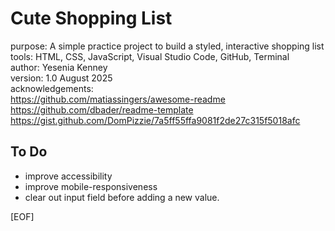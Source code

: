 # Cute Shopping List  

purpose: A simple practice project to build a styled, interactive shopping list  
tools: HTML, CSS, JavaScript, Visual Studio Code, GitHub, Terminal  
author: Yesenia Kenney  
version: 1.0 August 2025  
acknowledgements:  
  <https://github.com/matiassingers/awesome-readme>
  <https://github.com/dbader/readme-template>
  <https://gist.github.com/DomPizzie/7a5ff55ffa9081f2de27c315f5018afc>

## To Do

- improve accessibility
- improve mobile-responsiveness
- clear out input field before adding a new value.

[EOF]
